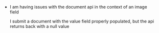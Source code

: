 - I am having issues with the document api in the context of an image field

  I submit a document with the value field properly populated, but the api returns back with a null value